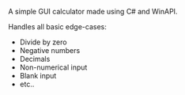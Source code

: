 A simple GUI calculator made using C# and WinAPI.

Handles all basic edge-cases:
- Divide by zero
- Negative numbers
- Decimals
- Non-numerical input
- Blank input
- etc..
